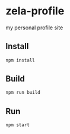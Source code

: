 # zela-profile

my personal profile site

## Install
```sh
npm install
```

## Build
```sh
npm run build
```

## Run
```sh
npm start
```
